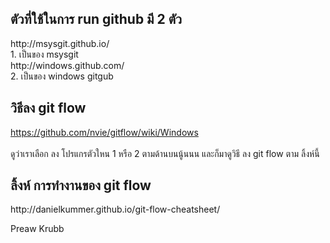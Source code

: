 ﻿<h2>ตัวที่ใช้ในการ run github มี  2 ตัว</h2>
http://msysgit.github.io/ <br>
1. เป็นของ msysgit <br>
http://windows.github.com/ <br>
2. เป็นของ windows gitgub <br>

<h2>วิธีลง git flow</h2>

https://github.com/nvie/gitflow/wiki/Windows <br>  
ดูว่าเราเลือก ลง โปรแกรตัวใหน 1 หรือ 2 ตามด้านบนนู้นนน และก็มาดูวิธี ลง git flow ตาม ลิ้งห์นี้ <br>


<h2>ลิ้งห์ การทำงานของ git flow</h2>
http://danielkummer.github.io/git-flow-cheatsheet/ 



Preaw Krubb